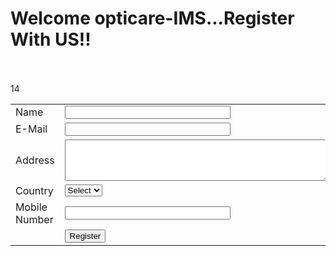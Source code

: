 
<html>
<head>
<title>new register Validation</title>
<script type="text/javascript">
function validate()
{
if (document.myForm.Name.value == "" )
{
alert( "Please provide your name!" );
document.myForm.Name.focus();
return false;
}
if (document.myForm.EMail.value == "" )
{
alert( "Please provide your Email!" );
document.myForm.EMail.focus() ;
return false;
}
if (document.myForm.Address.value == "" )
{
alert( "Please provide your Address!" );
document.myForm.Address.focus() ;
return false;
}
if (document.myForm.Country.value == "-1" )
{
alert( "Please provide your country!" );
return false;
}
13
if (document.myForm.Mobile.value == "" ||isNaN(
document.myForm.Mobile.value )
||document.myForm.Mobile.value.length != 10 )
{
alert ("Provide Your valid Mobile Number");
document.myForm.Mobile.focus() ;
return false;
}
alert("Registration Successful..Thank you!");
return true;
}
</script>
</head>
<body>
<h1>Welcome opticare-IMS...Register With US!!</h1><br><br>
<form action="FormValidation.html" name="myForm"
onsubmit="return validate()">
<table border="0">
<tr>
<td>Name</td>
<td><input type="text" name="Name" size="30" /></td>
</tr>
<tr>
<td>E-Mail</td>
<td><input type="text" name="EMail" size="30"/></td>
</tr>
<tr>
<td>Address</td>
<td> <textarea rows="4" cols="50"
name="Address"></textarea> </td>
</tr>
<tr>
<td>Country</td>
<td>
<select name="Country">
<option value="-1" selected>Select</option>
<option value="1">USA</option>
<option value="2">UK</option>
<option value="3">INDIA</option>
</select>
</td>
</tr>
<tr>
<td>Mobile Number</td>
14
<td><input type="text" name="Mobile" Size="30"/></td>
</tr>


<tr>
<td align="right"></td>
<td><input type="submit" value="Register" /></td>
</tr>

</table>
</form>
</body>
</html>
